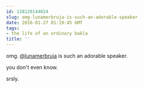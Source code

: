 ```yaml
---
id: 138120144024
slug: omg-lunamerbruja-is-such-an-adorable-speaker
date: 2016-01-27 01:19:45 GMT
tags:
- the life of an ordinary bakla
title: ''
---
```

omg. <a class="tumblelog" href="http://tmblr.co/mzJ4hv6DdKGWDCR1O_Syc1g">@lunamerbruja</a> is such an adorable speaker. 

you don't even know. 

srsly. 